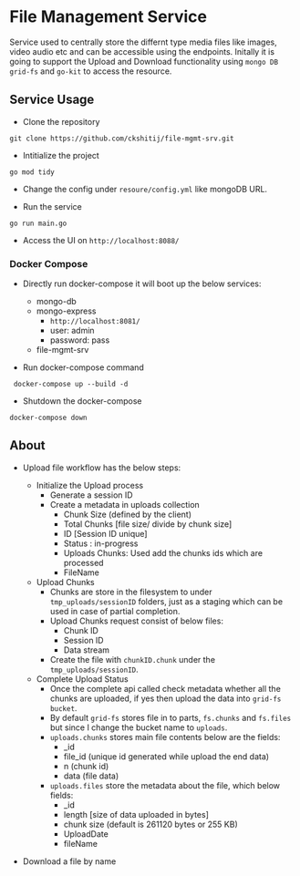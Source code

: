 # File Management Service

Service used to centrally store the differnt type media files like images, video audio etc and can be accessible using the endpoints.
Initally it is going to support the Upload and Download functionality using `mongo DB grid-fs` and `go-kit` to access the resource.

## Service Usage

- Clone the repository
```
git clone https://github.com/ckshitij/file-mgmt-srv.git
```

- Intitialize the project
```
go mod tidy
```

- Change the config under `resoure/config.yml` like mongoDB URL.

- Run the service 
```
go run main.go
```

- Access the UI on ```http://localhost:8088/```

### Docker Compose 

- Directly run docker-compose it will boot up the below services:
    - mongo-db
    - mongo-express
        - ```http://localhost:8081/```
        - user: admin
        - password: pass
    - file-mgmt-srv

- Run docker-compose command
```
 docker-compose up --build -d
```

- Shutdown the docker-compose
```
docker-compose down
```

## About

- Upload file workflow has the below steps:
    - Initialize the Upload process
        - Generate a session ID
        - Create a metadata in uploads collection
            - Chunk Size (defined by the client)
            - Total Chunks [file size/ divide by chunk size]
            - ID [Session ID unique]
            - Status : in-progress
            - Uploads Chunks: Used add the chunks ids which are processed
            - FileName
    - Upload Chunks
        - Chunks are store in the filesystem to under `tmp_uploads/sessionID` folders, just as a staging which can be used in case of partial completion.
        - Upload Chunks request consist of below files:
            - Chunk ID
            - Session ID
            - Data stream
        - Create the file with `chunkID.chunk` under the `tmp_uploads/sessionID`.
    - Complete Upload Status
        - Once the complete api called check metadata whether all the chunks are uploaded, if yes then upload the data into `grid-fs bucket`.
        - By default `grid-fs` stores file in to parts, `fs.chunks` and  `fs.files` but since I change the bucket name to `uploads`.
        - `uploads.chunks` stores main file contents below are the fields:
            - _id
            - file_id (unique id generated while upload the end data)
            - n (chunk id)
            - data (file data)
        - `uploads.files` store the metadata about the file, which below fields:
            - _id
            - length [size of data uploaded in bytes]
            - chunk size (default is 261120 bytes or 255 KB)
            - UploadDate
            - fileName

- Download a file by name